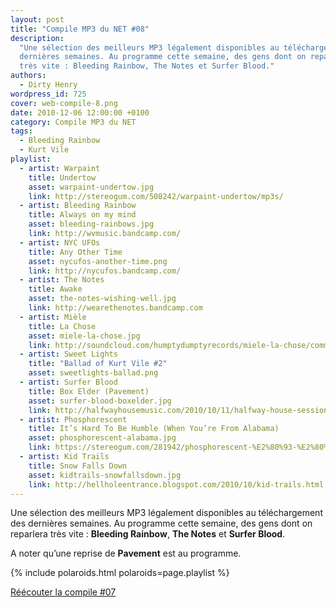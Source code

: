```yaml
---
layout: post
title: "Compile MP3 du NET #08"
description:
  "Une sélection des meilleurs MP3 légalement disponibles au téléchargement des
  dernières semaines. Au programme cette semaine, des gens dont on reparlera
  très vite : Bleeding Rainbow, The Notes et Surfer Blood."
authors:
  - Dirty Henry
wordpress_id: 725
cover: web-compile-8.png
date: 2010-12-06 12:00:00 +0100
category: Compile MP3 du NET
tags:
  - Bleeding Rainbow
  - Kurt Vile
playlist:
  - artist: Warpaint
    title: Undertow
    asset: warpaint-undertow.jpg
    link: http://stereogum.com/508242/warpaint-undertow/mp3s/
  - artist: Bleeding Rainbow
    title: Always on my mind
    asset: bleeding-rainbows.jpg
    link: http://wvmusic.bandcamp.com/
  - artist: NYC UFOs
    title: Any Other Time
    asset: nycufos-another-time.png
    link: http://nycufos.bandcamp.com/
  - artist: The Notes
    title: Awake
    asset: the-notes-wishing-well.jpg
    link: http://wearethenotes.bandcamp.com
  - artist: Mièle
    title: La Chose
    asset: miele-la-chose.jpg
    link: http://soundcloud.com/humptydumptyrecords/miele-la-chose/comments
  - artist: Sweet Lights
    title: "Ballad of Kurt Vile #2"
    asset: sweetlights-ballad.png
  - artist: Surfer Blood
    title: Box Elder (Pavement)
    asset: surfer-blood-boxelder.jpg
    link: http://halfwayhousemusic.com/2010/10/11/halfway-house-sessions-surfer-blood/
  - artist: Phosphorescent
    title: It’s Hard To Be Humble (When You’re From Alabama)
    asset: phosphorescent-alabama.jpg
    link: https://stereogum.com/281942/phosphorescent-%E2%80%93-%E2%80%9Cit%E2%80%99s-hard-to-be-humble-when-you%E2%80%99re-from-alabama%E2%80%9D/mp3s/
  - artist: Kid Trails
    title: Snow Falls Down
    asset: kidtrails-snowfallsdown.jpg
    link: http://hellholeentrance.blogspot.com/2010/10/kid-trails.html
---
```


Une sélection des meilleurs MP3 légalement disponibles au téléchargement des
dernières semaines. Au programme cette semaine, des gens dont on reparlera très
vite : **Bleeding Rainbow**, **The Notes** et **Surfer Blood**.

A noter qu’une reprise de **Pavement** est au programme.

{% include polaroids.html polaroids=page.playlist %}

[Réécouter la compile #07][i719]

[i719]: https://www.deadrooster.org/compile-mp3-du-net-07/

